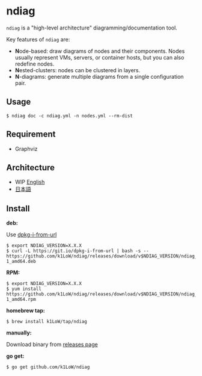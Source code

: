 # ndiag

`ndiag` is a "high-level architecture" diagramming/documentation tool.

Key features of `ndiag` are:

- **N**ode-based: draw diagrams of nodes and their components. Nodes usually represent VMs, servers, or container hosts, but you can also redefine nodes.
- **N**ested-clusters: nodes can be clustered in layers.
- **N**-diagrams: generate multiple diagrams from a single configuration pair.

## Usage

``` console
$ ndiag doc -c ndiag.yml -n nodes.yml --rm-dist
```

## Requirement

- Graphviz

## Architecture

- WIP [English](/docs/arch/README.md)
- [日本語](/docs/arch.ja/README.md)

## Install

**deb:**

Use [dpkg-i-from-url](https://github.com/k1LoW/dpkg-i-from-url)

``` console
$ export NDIAG_VERSION=X.X.X
$ curl -L https://git.io/dpkg-i-from-url | bash -s -- https://github.com/k1LoW/ndiag/releases/download/v$NDIAG_VERSION/ndiag_$NDIAG_VERSION-1_amd64.deb
```

**RPM:**

``` console
$ export NDIAG_VERSION=X.X.X
$ yum install https://github.com/k1LoW/ndiag/releases/download/v$NDIAG_VERSION/ndiag_$NDIAG_VERSION-1_amd64.rpm
```

**homebrew tap:**

```console
$ brew install k1LoW/tap/ndiag
```

**manually:**

Download binary from [releases page](https://github.com/k1LoW/ndiag/releases)

**go get:**

```console
$ go get github.com/k1LoW/ndiag
```
